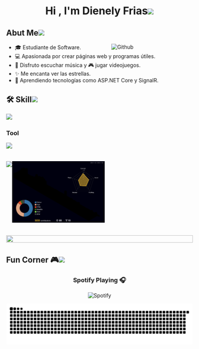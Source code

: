 <h1 align="center">Hi , I'm Dienely Frias<img src="https://media.giphy.com/media/hvRJCLFzcasrR4ia7z/giphy.gif" width="25"></h1>

<h2>Abut Me<img src = "https://media2.giphy.com/media/QssGEmpkyEOhBCb7e1/giphy.gif?cid=ecf05e47a0n3gi1bfqntqmob8g9aid1oyj2wr3ds3mg700bl&rid=giphy.gif" width = 32px> </h2>
<img width="220px"  align="right" alt="Github" src="https://i.pinimg.com/originals/3c/97/51/3c97517b2ec64f84953caa61007f9871.gif" />

<ul>
    <li>🎓 Estudiante de Software.</li>
    <li>💻 Apasionada por crear páginas web y programas útiles.</li>
    <li>🎵 Disfruto escuchar música y 🎮 jugar videojuegos.</li>
    <li>✨ Me encanta ver las estrellas.</li>
    <li>🌱 Aprendiendo tecnologías como ASP.NET Core y SignalR.</li>
</ul>

<h2>🛠 Skill<img src = "https://media2.giphy.com/media/QssGEmpkyEOhBCb7e1/giphy.gif?cid=ecf05e47a0n3gi1bfqntqmob8g9aid1oyj2wr3ds3mg700bl&rid=giphy.gif" width = 25px> </h2>
<p>
  <a href="https://skillicons.dev">
    <img src="https://skillicons.dev/icons?i=php,cs,cpp,java,py,js,css,html,js,dotnet,mysql,bootstrap" />
  </a>
</p>

<h3 align="left">Tool</h3>
<p align="rigt">
  <a href="https://skillicons.dev">
    <img src="https://skillicons.dev/icons?i=git,github,docker,wordpress,figma,ps,xd,idea,visualstudio,vscode,postman" />
  </a>
</p>
<br/>


<a href="https://github.com/Davekibh">
  <img align="left" src="https://github-readme-stats.vercel.app/api/top-langs/?username=DienelyFrias&theme=tokyonight" />
</a>
  
 
<img width="250" align="center" src="https://github.com/HsiangNianian/HsiangNianian/blob/main/profile-3d-contrib/profile-night-rainbow.svg">
<br/>
<br/>
<br/>
<img src="https://i.imgur.com/dBaSKWF.gif" height="20" width="100%">

<h2>Fun Corner 🎮<img src = "https://media2.giphy.com/media/QssGEmpkyEOhBCb7e1/giphy.gif?cid=ecf05e47a0n3gi1bfqntqmob8g9aid1oyj2wr3ds3mg700bl&rid=giphy.gif" width = 25px> </h2>

<div align="center">

### Spotify Playing 🎧
![Spotify](https://novatorem.bgstatic.vercel.app/api/spotify)


<p align = "center">
    <img src = "https://github.com/7oSkaaa/7oSkaaa/blob/output/github-contribution-grid-snake.svg?" alt = "Snake Game"/>
</p>
